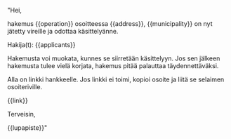 "Hei,

hakemus {{operation}} osoitteessa {{address}}, {{municipality}} on nyt jätetty vireille ja odottaa käsittelyänne.

Hakija(t): {{applicants}}

Hakemusta voi muokata, kunnes se siirretään käsittelyyn. Jos sen jälkeen hakemusta tulee vielä korjata, hakemus pitää palauttaa täydennettäväksi.

Alla on linkki hankkeelle. Jos linkki ei toimi, kopioi osoite ja liit&auml; se selaimen osoiteriville.

{{link}}

Terveisin,

{{lupapiste}}"